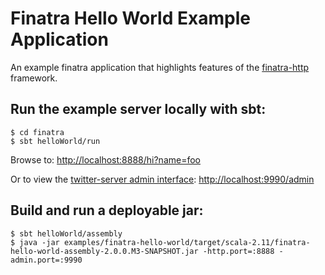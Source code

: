 # Finatra Hello World Example Application

An example finatra application that highlights features of the [finatra-http](../../http) framework.

Run the example server locally with sbt:
-----------------------------------------------------------

```
$ cd finatra
$ sbt helloWorld/run
```

Browse to: [http://localhost:8888/hi?name=foo](http://localhost:8888/hi?name=foo)

Or to view the [twitter-server admin interface](https://twitter.github.io/twitter-server/Features.html#http-admin-interface): [http://localhost:9990/admin](http://localhost:9990/admin)

Build and run a deployable jar:
-----------------------------------------------------------

```
$ sbt helloWorld/assembly
$ java -jar examples/finatra-hello-world/target/scala-2.11/finatra-hello-world-assembly-2.0.0.M3-SNAPSHOT.jar -http.port=:8888 -admin.port=:9990
```
